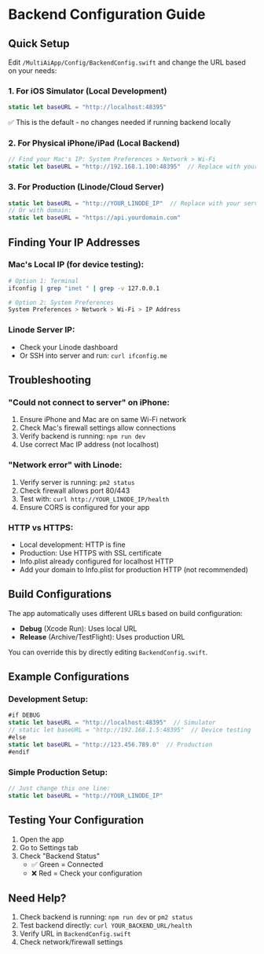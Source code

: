 # Backend Configuration Guide

## Quick Setup

Edit `/MultiAiApp/Config/BackendConfig.swift` and change the URL based on your needs:

### 1. For iOS Simulator (Local Development)
```swift
static let baseURL = "http://localhost:48395"
```
✅ This is the default - no changes needed if running backend locally

### 2. For Physical iPhone/iPad (Local Backend)
```swift
// Find your Mac's IP: System Preferences > Network > Wi-Fi
static let baseURL = "http://192.168.1.100:48395"  // Replace with your Mac's IP
```

### 3. For Production (Linode/Cloud Server)
```swift
static let baseURL = "http://YOUR_LINODE_IP"  // Replace with your server IP
// Or with domain:
static let baseURL = "https://api.yourdomain.com"
```

## Finding Your IP Addresses

### Mac's Local IP (for device testing):
```bash
# Option 1: Terminal
ifconfig | grep "inet " | grep -v 127.0.0.1

# Option 2: System Preferences
System Preferences > Network > Wi-Fi > IP Address
```

### Linode Server IP:
- Check your Linode dashboard
- Or SSH into server and run: `curl ifconfig.me`

## Troubleshooting

### "Could not connect to server" on iPhone:
1. Ensure iPhone and Mac are on same Wi-Fi network
2. Check Mac's firewall settings allow connections
3. Verify backend is running: `npm run dev`
4. Use correct Mac IP address (not localhost)

### "Network error" with Linode:
1. Verify server is running: `pm2 status`
2. Check firewall allows port 80/443
3. Test with: `curl http://YOUR_LINODE_IP/health`
4. Ensure CORS is configured for your app

### HTTP vs HTTPS:
- Local development: HTTP is fine
- Production: Use HTTPS with SSL certificate
- Info.plist already configured for localhost HTTP
- Add your domain to Info.plist for production HTTP (not recommended)

## Build Configurations

The app automatically uses different URLs based on build configuration:
- **Debug** (Xcode Run): Uses local URL
- **Release** (Archive/TestFlight): Uses production URL

You can override this by directly editing `BackendConfig.swift`.

## Example Configurations

### Development Setup:
```swift
#if DEBUG
static let baseURL = "http://localhost:48395"  // Simulator
// static let baseURL = "http://192.168.1.5:48395"  // Device testing
#else
static let baseURL = "http://123.456.789.0"  // Production
#endif
```

### Simple Production Setup:
```swift
// Just change this one line:
static let baseURL = "http://YOUR_LINODE_IP"
```

## Testing Your Configuration

1. Open the app
2. Go to Settings tab
3. Check "Backend Status"
   - ✅ Green = Connected
   - ❌ Red = Check your configuration

## Need Help?

1. Check backend is running: `npm run dev` or `pm2 status`
2. Test backend directly: `curl YOUR_BACKEND_URL/health`
3. Verify URL in `BackendConfig.swift`
4. Check network/firewall settings